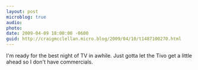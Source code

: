 ```yaml
---
layout: post
microblog: true
audio: 
photo: 
date: 2009-04-09 18:00:00 -0600
guid: http://craigmcclellan.micro.blog/2009/04/10/t1487100270.html
---
```

I'm ready for the best night of TV in awhile. Just gotta let the Tivo get a little ahead so I don't have commercials.
